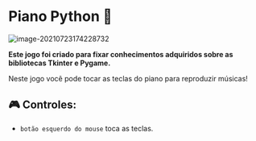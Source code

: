 # Piano Python 🎹

![image-20210723174228732](C:\Users\Gabri\AppData\Roaming\Typora\typora-user-images\image-20210723174228732.png)



**Este jogo foi criado para fixar conhecimentos adquiridos sobre as bibliotecas Tkinter e Pygame.**

Neste jogo você pode tocar as teclas do piano para reproduzir músicas!


## 🎮 Controles:
* `botão esquerdo do mouse` toca as teclas.
